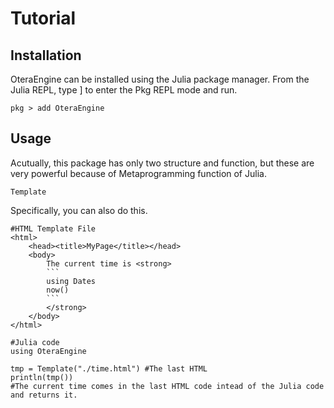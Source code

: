# Tutorial

## Installation

OteraEngine can be installed using the Julia package manager. From the Julia REPL, type ] to enter the Pkg REPL mode and run.
```
pkg > add OteraEngine
```

## Usage

Acutually, this package has only two structure and function, but these are very powerful because of Metaprogramming function of Julia.

```@docs
Template
```

Specifically, you can also do this.
```
#HTML Template File
<html>
    <head><title>MyPage</title></head>
    <body>
        The current time is <strong>
        ```
        using Dates
        now()
        ```
        </strong>
    </body>
</html>
```

```
#Julia code
using OteraEngine

tmp = Template("./time.html") #The last HTML
println(tmp())
#The current time comes in the last HTML code intead of the Julia code and returns it.
```